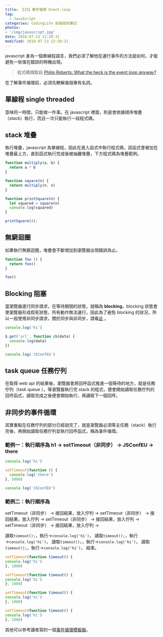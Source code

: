 ```yaml
---
title: 【JS】事件循環 Event-loop
tag:
  - JavaScript
categories: CodingLife 前端技術筆記
photos:
- '/img/javascript.jpg'
date: 2018-07-23 12:20:31
modified: 2018-07-23 12:20:31
---
```


javascript 身為一個單線程語言，我們必須了解他在運行事件的方法是如何，才能避免一些值在錯誤的時機出現。

<!--more-->

> 程式碼擷取自 [Philip Roberts: What the heck is the event loop anyway?](https://2014.jsconf.eu/speakers/philip-roberts-what-the-heck-is-the-event-loop-anyway.html)

在了解事件循環前，必須先瞭解幾個專有名詞。

## 單線程 single threaded
意味同一時間，只能做一件事。在 javascript 裡面，則是會依據順序堆疊（stack）執行，而且一次只能執行一段程式碼。

## stack 堆疊

執行堆疊，javascript 為單線程，因此在進入函式中執行程式碼，該函式會被加在堆疊最上方，直到函式執行完成後被抽離堆疊，下方程式碼為堆疊範例。

```js
function multiply(a, b) {
  return a * b
}

function square(n) {
  return multiply(n, n)
}

function printSquare(n) {
  let squared = square(n)
  console.log(squared)
}

printSquare(4);
```

## 無窮迴圈

如果執行無窮迴圈，堆疊會不斷增加到瀏覽器出現錯誤為止。

```js
function foo () {
  return foo()
}

foo()
```

## Blocking 阻塞

當瀏覽器進行同步請求，在等待期間的狀態，就稱為 **blocking**，blocking 狀態會使瀏覽器形成假死狀態，所有動作無法運行，因此為了避免 blocking 的狀況，所以一般使用非同步請求，關於同步與非同步，請看[此](https://developer.mozilla.org/zh-TW/docs/Web/API/XMLHttpRequest/Synchronous_and_Asynchronous_Requests) 。

```js
console.log('hi')

$.get('url', function cb(data) {
  console.log(data)
})

console.log('JSConfEU')
```

## task queue 任務佇列
在取得 web api 的結果後，瀏覽器會將回呼函式推進一個等待的地方，就是任務佇列（task queue ）。等瀏覽器執行完 stack 的程式，便會開始讀取任務佇列的回呼函式，讀取完成之後便會開始執行，再讀取下一個回呼。


## 非同步的事件循環

其實重點在任務佇列的部分已經說完了，就是瀏覽器必須等主任務（stack）執行完後，再開始讀取任務佇列並執行回呼函式，稱為事件循環。

### 範例一：執行順序為 h1 → setTimeout（非同步） → JSConfEU → there

```js
console.log('hi')

setTimeout(function () {
  console.log('there')
}, 5000)

console.log('JSConfEU')

```

### 範例二：執行順序為

setTimeout（非同步） → 接回結果，放入佇列 → 
setTimeout（非同步） → 接回結果，放入佇列 →
setTimeout（非同步） → 接回結果，放入佇列 →
setTimeout（非同步） → 接回結果，放入佇列 →

讀取`timeout();`，執行→`console.log('hi')`，
讀取`timeout();`，執行→`console.log('hi')`，
讀取`timeout();`，執行→`console.log('hi')`，
讀取`timeout();`，執行→`console.log('hi')`，
結束。

```js
setTimeout(function timeout() {
console.log('hi')
}, 1000)

setTimeout(function timeout() {
console.log('hi')
}, 1000)

setTimeout(function timeout() {
console.log('hi')
}, 1000)

setTimeout(function timeout() {
console.log('hi')
}, 1000)

```

其他可以參考講者寫的一個[事件循環模擬器](http://latentflip.com/loupe/?code=ZnVuY3Rpb24gbXVsdGlwbHkoYSwgYikgewogIHJldHVybiBhICogYgp9CgpmdW5jdGlvbiBzcXVhcmUobikgewogIHJldHVybiBtdWx0aXBseShuLCBuKQp9CgpmdW5jdGlvbiBwcmludFNxdWFyZShuKSB7CiAgdmFyIHNxdWFyZWQgPSBzcXVhcmUobikKICBjb25zb2xlLmxvZyhzcXVhcmVkKQp9CgpwcmludFNxdWFyZSg0KTs%3D!!!PGJ1dHRvbj5DbGljayBtZSE8L2J1dHRvbj4%3D)。